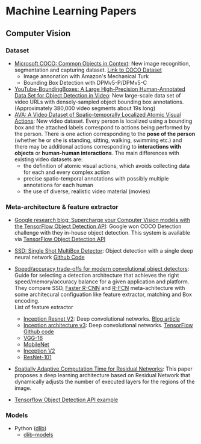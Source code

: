 # Machine Learning Papers

## Computer Vision

### Dataset

* [Microsoft COCO: Common Objects in Context](https://arxiv.org/pdf/1405.0312.pdf): New image recognition, segmentation and capturing dataset. [Link to COCO Dataset](http://mscoco.org/home/)
  * Image annonation with Amazon's Mechanical Turk
  * Bounding Box Detection with DPMv5-P/DPMv5-C
* [YouTube-BoundingBoxes: A Large High-Precision
Human-Annotated Data Set for Object Detection in Video](https://arxiv.org/pdf/1702.00824.pdf): New large-scale data set of video URLs with densely-sampled object bounding box annotations. (Approximately 380,000 video segments about 19s
long)
* [AVA: A Video Dataset of Spatio-temporally Localized Atomic Visual Actions](https://arxiv.org/pdf/1705.08421.pdf): New video dataset. Every person is localized using a bounding box and the attached labels correspond to actions being performed by the person. There is one action corresponding to the **pose of the person** (whether he or she is standing, sitting, walking, swimming etc.) and there may be additional actions corresponding to **interactions with objects** or **human-human interactions**. The main differences with existing video datasets are: 
  * the definition of atomic visual actions, which avoids collecting data for each and every complex action
  * precise spatio-temporal annotations with possibly multiple annotations for each human
  * the use of diverse, realistic video material (movies)



### Meta-architecture & feature extractor
  
* [Google research blog: Supercharge your Computer Vision models with the TensorFlow Object Detection API](https://research.googleblog.com/2017/06/supercharge-your-computer-vision-models.html): Google won COCO Detection challenge with they in-house object detection. This system is available via [TensorFlow Object Detection API](https://github.com/tensorflow/models/tree/master/object_detection)
* [SSD: Single Shot MultiBox Detector](https://arxiv.org/pdf/1512.02325.pdf): Object detection with a single deep neural network [Github Code](https://github.com/weiliu89/caffe/tree/ssd)
* [Speed/accuracy trade-offs for modern convolutional object detectors](https://arxiv.org/pdf/1611.10012.pdf): Guide for selecting a detection architecture that achieves the right speed/memory/accuracy balance for a given application and platform. They compare SSD, [Faster R-CNN](https://arxiv.org/abs/1506.01497) and [R-FCN](https://arxiv.org/pdf/1605.06409.pdf) meta-achitecture with some architecural configuation like feature extractor, matching and Box encoding.
<br>List of feature extractor
  * [Inception Resnet V2](https://arxiv.org/pdf/1602.07261.pdf): Deep convolutional networks. [Blog article](https://research.googleblog.com/2016/08/improving-inception-and-image.html)
  * [Inception architecture v3](https://arxiv.org/pdf/1512.00567.pdf): Deep convolutional networks. [TensorFlow Github code](https://github.com/tensorflow/models/blob/master/slim/nets/inception_v3.py)
  * [VGG-16](https://arxiv.org/pdf/1409.1556.pdf)
  * [MobileNet](https://arxiv.org/pdf/1704.04861.pdf)
  * [Inception V2](https://arxiv.org/pdf/1502.03167.pdf)
  * [ResNet-101](https://arxiv.org/pdf/1512.03385.pdf)
* [Spatially Adaptive Computation Time for Residual Networks](https://arxiv.org/pdf/1612.02297.pdf): This paper proposes a deep learning architecture based on Residual Network that dynamically adjusts the number of executed layers for the regions of the image. 

* [Tensorflow Object Detection API example](https://cloud.google.com/blog/big-data/2017/06/training-an-object-detector-using-cloud-machine-learning-engine)

### Models
* Python ([dlib](http://dlib.net/))
  * [dlib-models](https://github.com/davisking/dlib-models)
